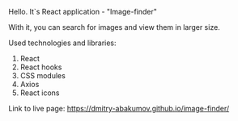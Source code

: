 Hello. It`s React application - "Image-finder"

With it, you can search for images and view them in larger size.

Used technologies and libraries:

1. React
2. React hooks
3. CSS modules
4. Axios
5. React icons

Link to live page: https://dmitry-abakumov.github.io/image-finder/
